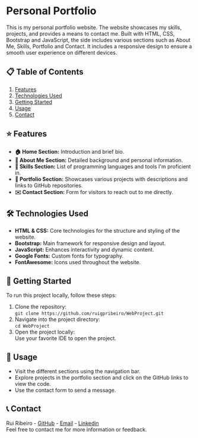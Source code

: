 # Personal Portfolio

This is my personal portfolio website. The website showcases my skills, projects, and provides a means to contact me. Built with HTML, CSS, Bootstrap and JavaScript, the side includes various sections such as About Me, Skills, Portfolio and Contact. It includes a responsive design to ensure a smooth user experience on different devices.

## 📋 Table of Contents

1. [Features](#features)
2. [Technologies Used](#technologies-used)
3. [Getting Started](#getting-started)
4. [Usage](#usage)
5. [Contact](#contact)

## ⭐ Features

- **🏠 Home Section:** Introduction and brief bio.<br/>
- **👤 About Me Section:** Detailed background and personal information.<br/>
- **💼 Skills Section:** List of programming languages and tools I'm proficient in.<br/>
- **📂 Portfolio Section:** Showcases various projects with descriptions and links to GitHub repositories.<br/>
- **✉️ Contact Section:** Form for visitors to reach out to me directly.<br/>

## 🛠 Technologies Used

- **HTML & CSS:** Core technologies for the structure and styling of the website.<br/>
- **Bootstrap:** Main framework for responsive design and layout.<br/>
- **JavaScript:** Enhances interactivity and dynamic content.<br/>
- **Google Fonts:** Custom fonts for typography.<br/>
- **FontAwesome:** Icons used throughout the website.<br/>

## 🚀 Getting Started

To run this project locally, follow these steps:<br/>

1. Clone the repository:<br/>
`git clone https://github.com/ruigpribeiro/WebProject.git`<br/>
1. Navigate into the project directory:<br/>
`cd WebProject`<br/>
1. Open the project locally:<br/>
Use your favorite IDE to open the project.<br/>

## 📖 Usage

- Visit the different sections using the navigation bar.<br/>
- Explore projects in the portfolio section and click on the GitHub links to view the code.<br/>
- Use the contact form to send a message.<br/>

## 📞 Contact
Rui Ribeiro - [GitHub](https://github.com/ruigpribeiro) - [Email](mailto:ruiguilhermeribeiro@gmail.com) - [Linkedin](https://linkedin.com/in/ruiguilhermeribeiro) <br/>
Feel free to contact me for more information or feedback.
